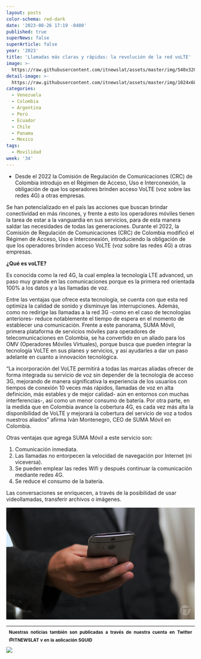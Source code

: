 ```yaml
---
layout: posts
color-schema: red-dark
date: '2023-08-26 17:19 -0400'
published: true
superNews: false
superArticle: false
year: '2023'
title: 'Llamadas más claras y rápidas: la revolución de la red voLTE'
image: >-
  https://raw.githubusercontent.com/itnewslat/assets/master/img/540x320/LLamada-p.jpg
detail-image: >-
  https://raw.githubusercontent.com/itnewslat/assets/master/img/1024x680/LLamada-g.jpg
categories:
  - Venezuela
  - Colombia
  - Argentina
  - Perú
  - Ecuador
  - Chile
  - Panama
  - Mexico
tags:
  - Movilidad
week: '34'
---
```

- Desde el 2022 la Comisión de Regulación de Comunicaciones (CRC) de Colombia introdujo en el Régimen de Acceso, Uso e Interconexión, la obligación de que los operadores brinden acceso VoLTE (voz sobre las redes 4G) a otras empresas.
 
Se han potencializado en el país las acciones que buscan brindar conectividad en más rincones, y frente a esto los operadores móviles tienen la tarea de estar a la vanguardia en sus servicios, para de esta manera saldar las necesidades de todas las generaciones. Durante el 2022, la Comisión de Regulación de Comunicaciones (CRC) de Colombia modificó el Régimen de Acceso, Uso e Interconexión, introduciendo la obligación de que los operadores brinden acceso VoLTE (voz sobre las redes 4G) a otras empresas.
 
**¿Qué es voLTE?**
 
Es conocida como la red 4G, la cual emplea la tecnología LTE advanced, un paso muy grande en las comunicaciones porque es la primera red orientada 100% a los datos y a las llamadas de voz.
 
Entre las ventajas que ofrece esta tecnología, se cuenta con que esta red optimiza la calidad de sonido y disminuye las interrupciones. Además, como no redirige las llamadas a la red 3G -como en el caso de tecnologías anteriores- reduce notablemente el tiempo de espera en el momento de establecer una comunicación. 
Frente a este panorama, SUMA Móvil, primera plataforma de servicios móviles para operadores de telecomunicaciones en Colombia, se ha convertido en un aliado para los OMV (Operadores Móviles Virtuales), porque busca que pueden integrar la tecnología VoLTE en sus planes y servicios, y así ayudarles a dar un paso adelante en cuanto a innovación tecnológica.
 
“La incorporación del VoLTE permitirá a todas las marcas aliadas ofrecer de forma integrada su servicio de voz sin depender de la tecnología de acceso 3G, mejorando de manera significativa la experiencia de los usuarios con tiempos de conexión 10 veces más rápidos, llamadas de voz en alta definición, más estables y de mejor calidad- aún en entornos con muchas interferencias-, así como un menor consumo de batería.  Por otra parte, en la medida que en Colombia avance la cobertura 4G, es cada vez más alta la disponibilidad de VoLTE y mejorará la cobertura del servicio de voz a todos nuestros aliados” afirma Iván Montenegro, CEO de SUMA Móvil en Colombia.

Otras ventajas que agrega SUMA Móvil a este servicio son:

1.    Comunicación inmediata.
2.    Las llamadas no entorpecen la velocidad de navegación por Internet (ni viceversa).
3.    Se pueden emplear las redes Wifi y después continuar la comunicación mediante redes 4G.
4.    Se reduce el consumo de la batería.

Las conversaciones se enriquecen, a través de la posibilidad de usar videollamadas, transferir archivos o imágenes.

![](https://raw.githubusercontent.com/itnewslat/assets/master/img/540x320/LLamada-p.jpg)

<table style="height: 42px;" width="569">
<tbody>
<tr>
<td style="text-align: justify;"><sub><strong>Nuestras noticias también son publicadas a través de nuestra cuenta en Twitter <a href="https://twitter.com/itnewslat?lang=es">@ITNEWSLAT</a> y en la aplicación <a href="https://squidapp.co/en/">SQUID</a></strong></sub></td>
</tr>
</tbody>
</table>

<img src="https://tracker.metricool.com/c3po.jpg?hash=56f88a41e39ab42c063cc51676587a04"/>
